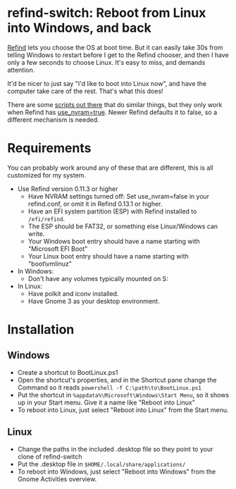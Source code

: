 # refind-switch: Reboot from Linux into Windows, and back

[Refind](https://www.rodsbooks.com/refind/) lets you choose the OS at boot time. But it can easily take 30s from telling Windows to restart before I get to the Refind chooser, and then I have only a few seconds to choose Linux. It's easy to miss, and demands attention.

It'd be nicer to just say "I'd like to boot into Linux now", and have the computer take care of the rest. That's what this does!

There are some [scripts out there][1] that do similar things, but they only work when Refind has [use_nvram=true](https://www.rodsbooks.com/refind/configfile.html). Newer Refind defaults it to false, so a different mechanism is needed.

[1]: https://gist.github.com/Darkhogg/82a651f40f835196df3b1bd1362f5b8c

# Requirements

You can probably work around any of these that are different, this is all customized for my system.

* Use Refind version 0.11.3 or higher
  * Have NVRAM settings turned off: Set use_nvram=false in your refind.conf, or omit it in Refind 0.13.1 or higher.
  * Have an EFI system partition (ESP) with Refind installed to `/efi/refind`.
  * The ESP should be FAT32, or something else Linux/Windows can write.
  * Your Windows boot entry should have a name starting with "Microsoft EFI Boot"
  * Your Linux boot entry should have a name starting with "boot\vmlinuz"
* In Windows:
  * Don't have any volumes typically mounted on S:
* In Linux:
  * Have polkit and iconv installed.
  * Have Gnome 3 as your desktop environment.

# Installation

## Windows

* Create a shortcut to BootLinux.ps1
* Open the shortcut's properties, and in the Shortcut pane change the Command so it reads `powershell -f C:\path\to\BootLinux.ps1`
* Put the shortcut in `%appdata%\Microsoft\Windows\Start Menu`, so it shows up in your Start menu. Give it a name like "Reboot into Linux"
* To reboot into Linux, just select "Reboot into Linux" from the Start menu.

## Linux

* Change the paths in the included .desktop file so they point to your clone of refind-switch
* Put the .desktop file in `$HOME/.local/share/applications/`
* To reboot into Windows, just select "Reboot into Windows" from the Gnome Activities overview.
